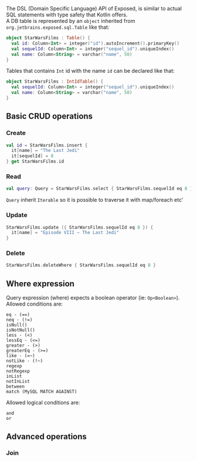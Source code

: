 The DSL (Domain Specific Language) API of Exposed, is similar to actual SQL statements with type safety that Kotlin offers.  
A DB table is represented by an `object` inherited from `org.jetbrains.exposed.sql.Table` like that:
```kotlin
object StarWarsFilms : Table() {
  val id: Column<Int> = integer("id").autoIncrement().primaryKey()
  val sequelId: Column<Int> = integer("sequel_id").uniqueIndex()
  val name: Column<String> = varchar("name", 50)
}
```
Tables that contains `Int` id with the name `id` can be declared like that:
```kotlin
object StarWarsFilms : IntIdTable() {
  val sequelId: Column<Int> = integer("sequel_id").uniqueIndex()
  val name: Column<String> = varchar("name", 50)
}
``` 
## Basic CRUD operations
### Create
```kotlin
val id = StarWarsFilms.insert {
  it[name] = "The Last Jedi"
  it[sequelId] = 8
} get StarWarsFilms.id
```
### Read
```kotlin
val query: Query = StarWarsFilms.select { StarWarsFilms.sequelId eq 8 }
```
`Query` inherit `Iterable` so it is possible to traverse it with map/foreach etc'
### Update
```kotlin
StarWarsFilms.update ({ StarWarsFilms.sequelId eq 8 }) {
  it[name] = "Episode VIII – The Last Jedi"
}
```
### Delete
```kotlin
StarWarsFilms.deleteWhere { StarWarsFilms.sequelId eq 8 }
```

## Where expression
Query expression (where) expects a boolean operator (ie: `Op<Boolean>`).  
Allowed conditions are:  
```
eq - (==)
neq - (!=)
isNull()
isNotNull()
less - (<)
lessEq - (<=)
greater - (>)
greaterEq - (>=)
like - (=~)
notLike - (!~)
regexp
notRegexp
inList
notInList
between
match (MySQL MATCH AGAINST) 
```
Allowed logical conditions are:
```
and
or
```
## Advanced operations
### Join
